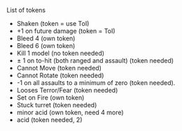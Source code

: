 List of tokens

- Shaken (token = use ToI)
- +1 on future damage (token = ToI)
- Bleed 4 (own token)
- Bleed 6 (own token)
- Kill 1 model (no token needed)
- $\pm$ 1 on to-hit (both ranged and assault) (token needed)
- Cannot Move (token needed)
- Cannot Rotate (token needed)
- -1 on all assaults to a minimum of zero (token needed).
- Looses Terror/Fear (token needed)
- Set on Fire (own token)
- Stuck turret (token needed)
- minor acid (own token, need 4 more)
- acid (token needed, 2)